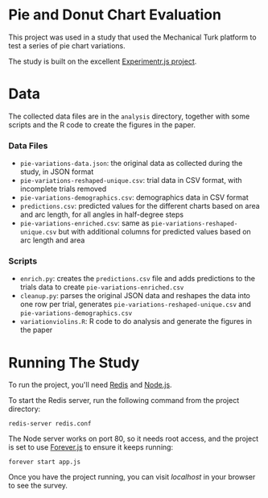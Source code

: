 Pie and Donut Chart Evaluation
========

This project was used in a study that used the Mechanical Turk platform to test a series of pie chart variations.

The study is built on the excellent [Experimentr.js project](https://github.com/codementum/experimentr/blob/master/public/experimentr.js).

Data
===
The collected data files are in the `analysis` directory, together with some scripts and the R code to create the figures in the paper.

### Data Files

* `pie-variations-data.json`: the original data as collected during the study, in JSON format
* `pie-variations-reshaped-unique.csv`:  trial data in CSV format, with incomplete trials removed
* `pie-variations-demographics.csv`: demographics data in CSV format
* `predictions.csv`: predicted values for the different charts based on area and arc length, for all angles in half-degree steps
* `pie-variations-enriched.csv`: same as `pie-variations-reshaped-unique.csv` but with additional columns for predicted values based on arc length and area

### Scripts

* `enrich.py`: creates the `predictions.csv` file and adds predictions to the trials data to create `pie-variations-enriched.csv`
* `cleanup.py`: parses the original JSON data and reshapes the data into one row per trial, generates `pie-variations-reshaped-unique.csv` and `pie-variations-demographics.csv`
* `variationviolins.R`: R code to do analysis and generate the figures in the paper

Running The Study
===

To run the project, you'll need [Redis](http://redis.io/) and [Node.js](https://nodejs.org/en/).

To start the Redis server, run the following command from the project directory:

	redis-server redis.conf

The Node server works on port 80, so it needs root access, and the project is set to use [Forever.js](https://github.com/foreverjs/forever) to ensure it keeps running:

	forever start app.js

Once you have the project running, you can visit _localhost_ in your browser to see the survey.
